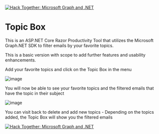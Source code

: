 [![Hack Together: Microsoft Graph and .NET](https://img.shields.io/badge/Microsoft%20-Hack--Together-orange?style=for-the-badge&logo=microsoft)](https://github.com/microsoft/hack-together)

# Topic Box
This is an ASP.NET Core Razor Productivity Tool that utilizes the Microsoft Graph.NET SDK to filter emails by your favorite topics. 

This is a basic version with scope to add further features and usability enhancements.

Add your favorite topics and click on the Topic Box in the menu

![image](https://user-images.githubusercontent.com/40687015/223748949-4dad6f22-e310-4aab-86d1-a68b2a3e56ee.png)

You will now be able to see your favorite topics and the filtered emails that have the topic in their subject

![image](https://user-images.githubusercontent.com/40687015/223749047-44636ec4-bcab-4b58-a84c-30fa70536430.png)

You can visit back to delete and add new topics - Depending on the topics added, the Topic Box will show you the filtered emails

[![Hack Together: Microsoft Graph and .NET](https://img.shields.io/badge/Microsoft%20-Hack--Together-orange?style=for-the-badge&logo=microsoft)](https://github.com/microsoft/hack-together)
